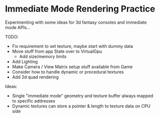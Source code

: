 # Immediate Mode Rendering Practice

Experimenting with some ideas for 3d fantasy consoles and immediate mode APIs...

TODO:
- Fix requirement to set texture, maybe start with dummy data
- Move stuff from app State over to VirtualGpu
  - Add size/memory limits
- Add Lighting
- Make Camera / View Matrix setup stuff available from Game
- Consider how to handle dynamic or procedural textures
- Add 2d quad rendering


Ideas:
- Single "immediate mode" geometry and texture buffer always mapped to specific addresses
- Dynamic textures can store a pointer & length to texture data on CPU side